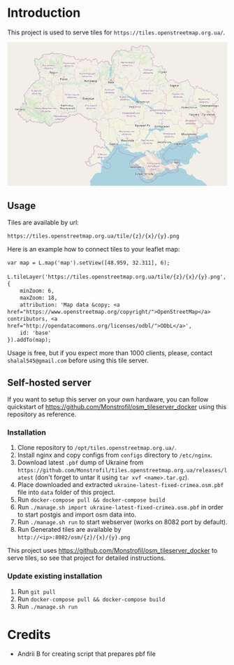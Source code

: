 # Introduction

This project is used to serve tiles for `https://tiles.openstreetmap.org.ua/`.

![Map preview](static/images/map_preview.png)

## Usage

Tiles are available by url:

    https://tiles.openstreetmap.org.ua/tile/{z}/{x}/{y}.png
    

Here is an example how to connect tiles to your leaflet map:

    var map = L.map('map').setView([48.959, 32.311], 6);

    L.tileLayer('https://tiles.openstreetmap.org.ua/tile/{z}/{x}/{y}.png', {
        minZoom: 6,
        maxZoom: 18,
        attribution: 'Map data &copy; <a href="https://www.openstreetmap.org/copyright/">OpenStreetMap</a> contributors, <a href="http://opendatacommons.org/licenses/odbl/">ODbL</a>',
        id: 'base'
    }).addTo(map);

Usage is free, but if you expect more than 1000 clients, please, 
contact `shalal545@gmail.com` before using this tile server.

## Self-hosted server

If you want to setup this server on your own hardware, you can follow quickstart of https://github.com/Monstrofil/osm_tileserver_docker
using this repository as reference.

### Installation
1. Clone repository to `/opt/tiles.openstreetmap.org.ua/`.
2. Install nginx and copy configs from `configs` directory to `/etc/nginx`.
3. Download latest `.pbf` dump of Ukraine from 
   `https://github.com/Monstrofil/tiles.openstreetmap.org.ua/releases/latest` (don't forget to untar it using `tar xvf <name>.tar.gz`).
4. Place downloaded and extracted `ukraine-latest-fixed-crimea.osm.pbf` file into `data` folder of this project.
5. Run `docker-compose pull && docker-compose build`
5. Run `./manage.sh import ukraine-latest-fixed-crimea.osm.pbf` in order to start postgis and import osm data into.
6. Run `./manage.sh run` to start webserver (works on 8082 port by default). 
7. Run 
Generated tiles are available by `http://<ip>:8082/osm/{z}/{x}/{y}.png`
   
This project uses https://github.com/Monstrofil/osm_tileserver_docker to
serve tiles, so see that project for detailed instructions.

### Update existing installation
1. Run `git pull`
2. Run `docker-compose pull && docker-compose build`
3. Run `./manage.sh run`

# Credits
- Andrii B for creating script that prepares pbf file